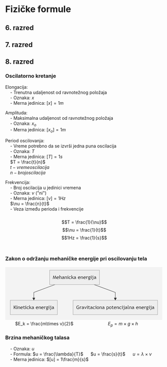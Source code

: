 <script src="https://cdnjs.cloudflare.com/ajax/libs/mermaid/8.0.0/mermaid.min.js"></script>

# Fizičke formule
## 6. razred

## 7. razred

## 8. razred
### Oscilatorno kretanje
Elongacija: <br>
&nbsp;&nbsp;&nbsp;&nbsp;- Trenutna udaljenost od ravnotežnog položaja <br>
&nbsp;&nbsp;&nbsp;&nbsp;- Oznaka: $x$ <br>
&nbsp;&nbsp;&nbsp;&nbsp;- Merna jedinica: $[x] = 1m$ <br>

Amplituda: <br>
&nbsp;&nbsp;&nbsp;&nbsp;- Maksimalna udaljenost od ravnotežnog položaja <br>
&nbsp;&nbsp;&nbsp;&nbsp;- Oznaka: $x_o$ <br>
&nbsp;&nbsp;&nbsp;&nbsp;- Merna jedinica: $[x_o] = 1m$ <br>

Period oscilovanja: <br>
&nbsp;&nbsp;&nbsp;&nbsp;- Vreme potrebno da se izvrši jedna puna oscilacija <br>
&nbsp;&nbsp;&nbsp;&nbsp;- Oznaka: $T$ <br>
&nbsp;&nbsp;&nbsp;&nbsp;- Merna jedinica: $[T] = 1s$ <br>
&nbsp;&nbsp;&nbsp;&nbsp;$T = \frac{t}{n}$ <br>
&nbsp;&nbsp;&nbsp;&nbsp;$t - vreme oscilacija$ <br>
&nbsp;&nbsp;&nbsp;&nbsp;$n - broj oscilacija$ <br>

Frekvencija: <br>
&nbsp;&nbsp;&nbsp;&nbsp;- Broj oscilacija u jedinici vremena <br>
&nbsp;&nbsp;&nbsp;&nbsp;- Oznaka: $\nu$ ("ni") <br>
&nbsp;&nbsp;&nbsp;&nbsp;- Merna jedinica: $[\nu] = 1Hz$ <br>
&nbsp;&nbsp;&nbsp;&nbsp;$\nu = \frac{n}{t}$ <br>
&nbsp;&nbsp;&nbsp;&nbsp;- Veza između perioda i frekvencije <br>
&nbsp;&nbsp;&nbsp;&nbsp;$$T = \frac{1}{\nu}$$ $$\nu = \frac{1}{t}$$ $$1Hz = \frac{1}{s}$$ <br>

### Zakon o održanju mehaničke energije pri oscilovanju tela
![Mehanicka Energija Chart](images/mehanicka-energija-chart.png)
&nbsp;&nbsp;&nbsp;&nbsp;&nbsp;&nbsp;&nbsp;&nbsp;$E_k = \frac{m\times v}{2}$&nbsp;&nbsp;&nbsp;&nbsp;&nbsp;&nbsp;&nbsp;&nbsp;&nbsp;&nbsp;&nbsp;&nbsp;&nbsp;&nbsp;&nbsp;&nbsp;&nbsp;&nbsp;&nbsp;&nbsp;&nbsp;&nbsp;&nbsp;&nbsp;&nbsp;&nbsp;&nbsp;&nbsp;$E_p = m\times g\times h$ <br>

### Brzina mehaničkog talasa
&nbsp;&nbsp;&nbsp;&nbsp;- Oznaka: $u$ <br>
&nbsp;&nbsp;&nbsp;&nbsp;- Formula: $u = \frac{\lambda}{T}$ &nbsp;&nbsp;&nbsp;&nbsp; $u = \frac{s}{t}$ &nbsp;&nbsp;&nbsp;&nbsp; $u = \lambda \times \nu$ <br>
&nbsp;&nbsp;&nbsp;&nbsp;- Merna jedinica: $[u] = 1\frac{m}{s}$ <br>

